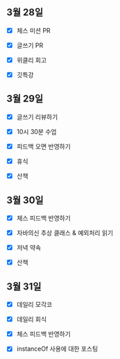 ## 3월 28일

- [x] 체스 미션 PR
- [x] 글쓰기 PR
- [x] 위클리 회고
- [x] 깃특강



## 3월 29일

- [x] 글쓰기 리뷰하기
- [x] 10시 30분 수업
- [x] 피드백 오면 반영하기
- [x] 휴식
- [x] 산책



## 3월 30일

- [x] 체스 피드백 반영하기
- [x] 자바의신 추상 클래스 & 예외처리 읽기
- [x] 저녁 약속
- [x] 산책



## 3월 31일

- [x] 데일리 모각코
- [x] 데일리 회식
- [x] 체스 피드백 반영하기
- [x] instanceOf 사용에 대한 포스팅

